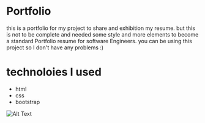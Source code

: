 # Portfolio
this is a portfolio for my project to share and exhibition my resume. but this is not to be complete and needed some style and more elements to become a standard Portfolio resume for software Engineers.
you can be using this project so I don't have any problems :)

# technoloies I used
- html
- css
- bootstrap


![Alt Text](https://github.com/h4medgit/portfolio/blob/main/resume.gif)
